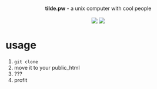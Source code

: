 <div align="center">
	<br>
	<b>tilde.pw</b> - a unix computer with cool people
	<br><br>
	<img src="https://img.shields.io/github/license/tildepw/site">
	<img src="https://img.shields.io/github/languages/top/tildepw/site">
</div>

# usage

1. `git clone`
2. move it to your public_html
3. ???
4. profit
